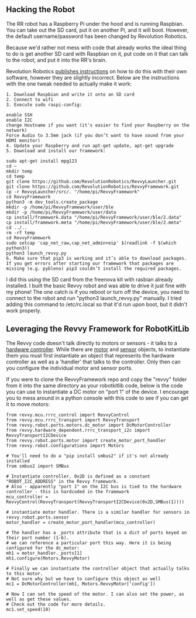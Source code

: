 ## Hacking the Robot
The RR robot has a Raspberry Pi under the hood and is running Raspbian. You can take out the SD card, put it on another Pi, and it will boot. However, the default username/password has been changed by Revolution Robotics.

Because we'd rather not mess with code that already works the ideal thing to do is get another SD card with Raspbian on it, put code on it that can talk to the robot, and put it into the RR's brain. 

Revolution Robotics [publishes instructions](https://revolutionrobotics.org/pages/robot-framework-on-raspbian) on how to do this with their own software, however they are slightly incorrect. Below are the instructions with the one tweak needed to actually make it work:

```
1. Download Raspbian and write it onto an SD card
2. Connect to wifi
3. Execute sudo raspi-config:

enable SSH
enable I2C
change Hostname if you want (it's easier to find your Raspberry on the network)
Force Audio to 3.5mm jack (if you don’t want to have sound from your HDMI monitor)
4. Update your Raspberry and run apt-get update, apt-get upgrade
5. Download and install our framework:

sudo apt-get install mpg123
cd ~
mkdir temp
cd temp
git clone https://github.com/RevolutionRobotics/RevvyLauncher.git
git clone https://github.com/RevolutionRobotics/RevvyFramework.git
cp -r RevvyLauncher/src/. "/home/pi/RevvyFramework"
cd RevvyFramework
python3 -m dev_tools.create_package
mkdir -p /home/pi/RevvyFramework/user/ble
mkdir -p /home/pi/RevvyFramework/user/data
cp install/framework.data "/home/pi/RevvyFramework/user/ble/2.data"
cp install/framework.meta "/home/pi/RevvyFramework/user/ble/2.meta"
cd ../..
rm -rf temp
cd RevvyFramework
sudo setcap 'cap_net_raw,cap_net_admin+eip' $(readlink -f $(which python3))
python3 launch_revvy.py
6. Make sure that pip3 is working and it’s able to download packages. If you get errors after starting our framework that packages are missing (e.g. pybleno) pip3 couldn’t install the required packages.
```

I did this using the SD card from the freenova kit with rasbian already installed. I built the basic Revvy robot and was able to drive it just fine with my phone! The one catch is if you reboot or turn off the device, you need to connect to the robot and run "python3 launch_revvy.py" manually. I tried adding this command to /etc/rc.local so that it'd run upon boot, but it didn't work properly.

## Leveraging the Revvy Framework for RobotKitLib
The Revvy code doesn't talk directly to motors or sensors - it talks to a [hardware controller](https://github.com/RevolutionRobotics/RevvyFramework/tree/master/revvy/mcu). While there are [motor](https://github.com/RevolutionRobotics/RevvyFramework/blob/master/revvy/robot/ports/motors/dc_motor.py) and [sensor](https://github.com/RevolutionRobotics/RevvyFramework/blob/master/revvy/robot/ports/sensors/ev3.py) objects, to instantiate them you must first instantiate an object that represents the hardware controller as well as a 'handler' that talks to the controller. Only then can you configure the individual motor and sensor ports.

If you were to clone the RevvyFramework repo and copy the "revvy" folder from it into the same directory as your robotkitlib code, below is the code you can use to instantiate a DC motor on "port 1" of the device. I encourage you to mess around in a python console with this code to see if you can get it to move motors:

```
from revvy.mcu.rrrc_control import RevvyControl
from revvy.mcu.rrrc_transport import RevvyTransport
from revvy.robot.ports.motors.dc_motor import DcMotorController
from revvy.hardware_dependent.rrrc_transport_i2c import RevvyTransportI2CDevice
from revvy.robot.ports.motor import create_motor_port_handler
from revvy.robot.configurations import Motors

# You'll need to do a "pip install smbus2" if it's not already installed
from smbus2 import SMBus

# Instantiate controller. 0x2D is defined as a constant "ROBOT_I2C_ADDRESS" in the Revvy framework.
# Also - apparently "port 1" on the I2C bus is tied to the hardware controller - this is hardcoded in the framework
mcu_controller = RevvyControl(RevvyTransport(RevvyTransportI2CDevice(0x2D,SMBus(1))))

# instantiate motor handler. There is a similar handler for sensors in revvy.robot.ports.sensor
motor_handler = create_motor_port_handler(mcu_controller)

# The handler has a _ports attribute that is a dict of ports keyed on their port number (1-6).
# we can reference a particular port this way. Here it is being configured for the dc_motor:
mh1 = motor_handler._ports[1]
mh1.configure(Motors.RevvyMotor)

# Finally we can instantiate the controller object that actually talks to this motor.
# Not sure why but we have to configure this object as well
mc1 = DcMotorController(mh1, Motors.RevvyMotor['config'])

# Now I can set the speed of the motor. I can also set the power, as well as get these values.
# Check out the code for more details.
mc1.set_speed(10)
```
